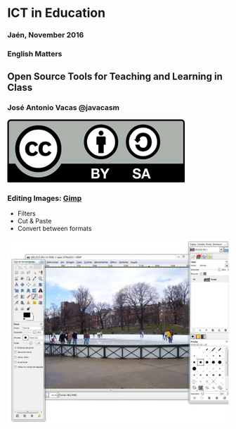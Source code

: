 # ICT in Education

### Jaén, November 2016

### English Matters

## Open Source Tools for Teaching and Learning in Class

### José Antonio Vacas @javacasm

![./Licencia CC.png](./images/Licencia_CC.png)


### Editing Images: [Gimp](http://www.gimp.org/)

* Filters
* Cut & Paste
* Convert between formats

![gimp](./images/gimp-49.jpg)
